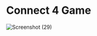 # Connect 4 Game
![Screenshot (29)](https://github.com/ranindunethmina/connect-four-game/assets/140598485/f72fde2e-3453-49f6-ad61-244f826e4939)
